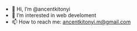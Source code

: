 - 👋 Hi, I’m @ancentkitonyi
- 👀 I’m interested in web develoment
- 📫 How to reach me: ancentkitonyi.m@gmail.com

<!---
Ancentdreezy/Ancentdreezy is a ✨ special ✨ repository because its `README.md` (this file) appears on your GitHub profile.
You can click the Preview link to take a look at your changes.
--->
